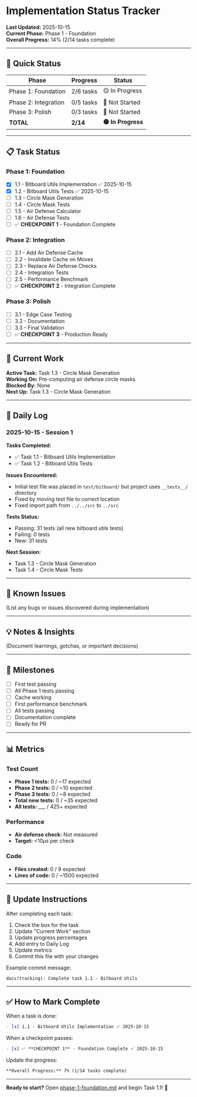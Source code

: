 # Implementation Status Tracker

**Last Updated:** 2025-10-15  
**Current Phase:** Phase 1 - Foundation  
**Overall Progress:** 14% (2/14 tasks complete)

---

## 🎯 Quick Status

| Phase                | Progress  | Status             |
| -------------------- | --------- | ------------------ |
| Phase 1: Foundation  | 2/6 tasks | 🟡 In Progress     |
| Phase 2: Integration | 0/5 tasks | 🔴 Not Started     |
| Phase 3: Polish      | 0/3 tasks | 🔴 Not Started     |
| **TOTAL**            | **2/14**  | **🟡 In Progress** |

---

## 📋 Task Status

### Phase 1: Foundation

- [x] 1.1 - Bitboard Utils Implementation ✅ 2025-10-15
- [x] 1.2 - Bitboard Utils Tests ✅ 2025-10-15
- [ ] 1.3 - Circle Mask Generation
- [ ] 1.4 - Circle Mask Tests
- [ ] 1.5 - Air Defense Calculator
- [ ] 1.6 - Air Defense Tests
- [ ] ✅ **CHECKPOINT 1** - Foundation Complete

### Phase 2: Integration

- [ ] 2.1 - Add Air Defense Cache
- [ ] 2.2 - Invalidate Cache on Moves
- [ ] 2.3 - Replace Air Defense Checks
- [ ] 2.4 - Integration Tests
- [ ] 2.5 - Performance Benchmark
- [ ] ✅ **CHECKPOINT 2** - Integration Complete

### Phase 3: Polish

- [ ] 3.1 - Edge Case Testing
- [ ] 3.2 - Documentation
- [ ] 3.3 - Final Validation
- [ ] ✅ **CHECKPOINT 3** - Production Ready

---

## 🚧 Current Work

**Active Task:** Task 1.3 - Circle Mask Generation  
**Working On:** Pre-computing air defense circle masks  
**Blocked By:** None  
**Next Up:** Task 1.3 - Circle Mask Generation

---

## 📝 Daily Log

### 2025-10-15 - Session 1

**Tasks Completed:**

- ✅ Task 1.1 - Bitboard Utils Implementation
- ✅ Task 1.2 - Bitboard Utils Tests

**Issues Encountered:**

- Initial test file was placed in `test/bitboard/` but project uses `__tests__/`
  directory
- Fixed by moving test file to correct location
- Fixed import path from `../../src` to `../src`

**Tests Status:**

- Passing: 31 tests (all new bitboard utils tests)
- Failing: 0 tests
- New: 31 tests

**Next Session:**

- Task 1.3 - Circle Mask Generation
- Task 1.4 - Circle Mask Tests

---

## 🐛 Known Issues

(List any bugs or issues discovered during implementation)

---

## 💡 Notes & Insights

(Document learnings, gotchas, or important decisions)

---

## 🎯 Milestones

- [ ] First test passing
- [ ] All Phase 1 tests passing
- [ ] Cache working
- [ ] First performance benchmark
- [ ] All tests passing
- [ ] Documentation complete
- [ ] Ready for PR

---

## 📊 Metrics

### Test Count

- **Phase 1 tests:** 0 / ~17 expected
- **Phase 2 tests:** 0 / ~10 expected
- **Phase 3 tests:** 0 / ~8 expected
- **Total new tests:** 0 / ~35 expected
- **All tests:** \_\_\_ / 425+ expected

### Performance

- **Air defense check:** Not measured
- **Target:** <10μs per check

### Code

- **Files created:** 0 / 9 expected
- **Lines of code:** 0 / ~1500 expected

---

## 🔄 Update Instructions

After completing each task:

1. Check the box for the task
2. Update "Current Work" section
3. Update progress percentages
4. Add entry to Daily Log
5. Update metrics
6. Commit this file with your changes

Example commit message:

```
docs(tracking): Complete task 1.1 - Bitboard Utils
```

---

## ✅ How to Mark Complete

When a task is done:

```markdown
- [x] 1.1 - Bitboard Utils Implementation ✅ 2025-10-15
```

When a checkpoint passes:

```markdown
- [x] ✅ **CHECKPOINT 1** - Foundation Complete ✅ 2025-10-15
```

Update the progress:

```markdown
**Overall Progress:** 7% (1/14 tasks complete)
```

---

**Ready to start?** Open [phase-1-foundation.md](./phase-1-foundation.md) and
begin Task 1.1! 🚀
